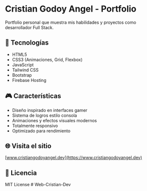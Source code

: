 # Cristian Godoy Angel - Portfolio

Portfolio personal que muestra mis habilidades y proyectos como desarrollador Full Stack.

## 🚀 Tecnologías

- HTML5
- CSS3 (Animaciones, Grid, Flexbox)
- JavaScript
- Tailwind CSS
- Bootstrap
- Firebase Hosting

## 🎮 Características

- Diseño inspirado en interfaces gamer
- Sistema de logros estilo consola
- Animaciones y efectos visuales modernos
- Totalmente responsivo
- Optimizado para rendimiento

## 🌐 Visita el sitio

[www.cristiangodoyangel.dev](https://www.cristiangodoyangel.dev)

## 📝 Licencia

MIT License
#   W e b - C r i s t i a n - D e v  
 